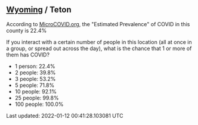 
## [Wyoming](/united-states/wyoming) / Teton

According to [MicroCOVID.org](http://microcovid.org),
the "Estimated Prevalence" of COVID in this county is 22.4%

If you interact with a certain number of people in this location
(all at once in a group, or spread out across the day), what is the chance that
1 or more of them has COVID?

- 1 person: 22.4%
- 2 people: 39.8%
- 3 people: 53.2%
- 5 people: 71.8%
- 10 people: 92.1%
- 25 people: 99.8%
- 100 people: 100.0%

Last updated: 2022-01-12 00:41:28.103081 UTC
